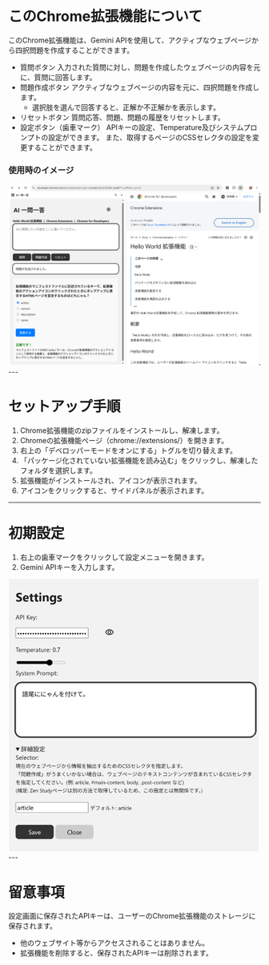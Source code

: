 # このChrome拡張機能について

このChrome拡張機能は、Gemini APIを使用して、アクティブなウェブページから四択問題を作成することができます。

- 質問ボタン
    入力された質問に対し、問題を作成したウェブページの内容を元に、質問に回答します。
- 問題作成ボタン
    アクティブなウェブページの内容を元に、四択問題を作成します。
    - 選択肢を選んで回答すると、正解か不正解かを表示します。
- リセットボタン
    質問応答、問題、問題の履歴をリセットします。
- 設定ボタン（歯車マーク）
    APIキーの設定、Temperature及びシステムプロンプトの設定ができます。
    また、取得するページのCSSセレクタの設定を変更することができます。


### 使用時のイメージ
<img src="images/readme1.png" alt="Readme1" width="800">
---

# セットアップ手順

1.  Chrome拡張機能のzipファイルをインストールし、解凍します。
2.  Chromeの拡張機能ページ（chrome://extensions/）を開きます。
3.  右上の「デベロッパーモードをオンにする」トグルを切り替えます。
4.  「パッケージ化されていない拡張機能を読み込む」をクリックし、解凍したフォルダを選択します。
5.  拡張機能がインストールされ、アイコンが表示されます。
6.  アイコンをクリックすると、サイドパネルが表示されます。

---

# 初期設定

1.  右上の歯車マークをクリックして設定メニューを開きます。
2.  Gemini APIキーを入力します。

<img src="images/readme2.png" alt="Readme1" width="500">
---

# 留意事項

設定画面に保存されたAPIキーは、ユーザーのChrome拡張機能のストレージに保存されます。

- 他のウェブサイト等からアクセスされることはありません。
- 拡張機能を削除すると、保存されたAPIキーは削除されます。